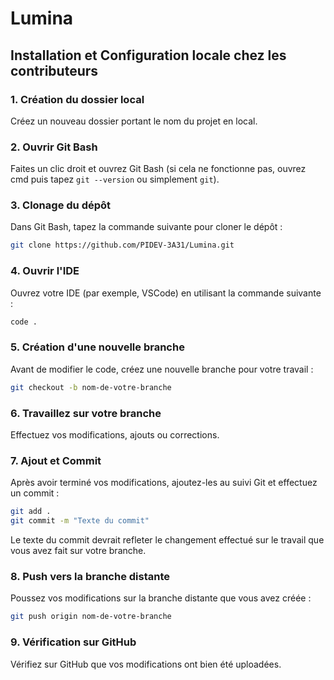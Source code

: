 # Lumina

## Installation et Configuration locale chez les contributeurs

### 1. Création du dossier local
Créez un nouveau dossier portant le nom du projet en local.

### 2. Ouvrir Git Bash
Faites un clic droit et ouvrez Git Bash (si cela ne fonctionne pas, ouvrez cmd puis tapez `git --version` ou simplement `git`).

### 3. Clonage du dépôt
Dans Git Bash, tapez la commande suivante pour cloner le dépôt :
```bash
git clone https://github.com/PIDEV-3A31/Lumina.git
```
### 4. Ouvrir l'IDE
Ouvrez votre IDE (par exemple, VSCode) en utilisant la commande suivante :
```bash
code .
```
### 5. Création d'une nouvelle branche
Avant de modifier le code, créez une nouvelle branche pour votre travail :
```bash
git checkout -b nom-de-votre-branche
```
### 6. Travaillez sur votre branche
Effectuez vos modifications, ajouts ou corrections.

### 7. Ajout et Commit
Après avoir terminé vos modifications, ajoutez-les au suivi Git et effectuez un commit :
```bash
git add .
git commit -m "Texte du commit"
```
Le texte du commit devrait refleter le changement effectué sur le travail que vous avez fait sur votre branche.

### 8. Push vers la branche distante
Poussez vos modifications sur la branche distante que vous avez créée :
```bash
git push origin nom-de-votre-branche
```
### 9. Vérification sur GitHub
Vérifiez sur GitHub que vos modifications ont bien été uploadées.
